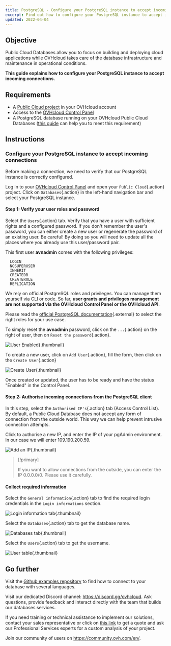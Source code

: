 ```yaml
---
title: PostgreSQL - Configure your PostgreSQL instance to accept incoming connections
excerpt: Find out how to configure your PostgreSQL instance to accept incoming connections
updated: 2022-04-04
---
```


## Objective

Public Cloud Databases allow you to focus on building and deploying cloud applications while OVHcloud takes care of the database infrastructure and maintenance in operational conditions.

**This guide explains how to configure your PostgreSQL instance to accept incoming connections.**

## Requirements

- A [Public Cloud project](https://www.ovhcloud.com/en/public-cloud/) in your OVHcloud account
- Access to the [OVHcloud Control Panel](https://ca.ovh.com/auth/?action=gotomanager&from=https://www.ovh.com/world/&ovhSubsidiary=we)
- A PostgreSQL database running on your OVHcloud Public Cloud Databases ([this guide](databases_01_order_control_panel1.) can help you to meet this requirement)

## Instructions

### Configure your PostgreSQL instance to accept incoming connections

Before making a connection, we need to verify that our PostgreSQL instance is correctly configured.

Log in to your [OVHcloud Control Panel](https://ca.ovh.com/auth/?action=gotomanager&from=https://www.ovh.com/world/&ovhSubsidiary=we) and open your `Public Cloud`{.action} project. Click on `Databases`{.action} in the left-hand navigation bar and select your PostgreSQL instance.

#### Step 1: Verify your user roles and password

Select the `Users`{.action} tab. Verify that you have a user with sufficient rights and a configured password. If you don't remember the user's password, you can either create a new user or regenerate the password of an existing user. Be careful! By doing so you will need to update all the places where you already use this user/password pair.

This first user **avnadmin** comes with the following privileges:

```console
  LOGIN
  NOSUPERUSER
  INHERIT
  CREATEDB
  CREATEROLE
  REPLICATION
```

We rely on official PostgreSQL roles and privileges. You can manage them yourself via CLI or code.
So far, **user grants and privileges management are not supported via the OVHcloud Control Panel or the OVHcloud API**.

Please read the [official PostgreSQL documentation](https://www.postgresql.org/docs/current/database-roles.html){.external} to select the right roles for your use case.

To simply reset the **avnadmin** password, click on the `...`{.action} on the right of user, then on `Reset the password`{.action}.

![User Enabled](postgresql_07_prepare_for_incoming_connections-20220408122659546.png){.thumbnail}

To create a new user, click on `Add User`{.action}, fill the form, then click on the `Create User`{.action}

![Create User](postgresql_07_prepare_for_incoming_connections-20220408132905528.png){.thumbnail}

Once created or updated, the user has to be ready and have the status "Enabled" in the Control Panel.

#### Step 2: Authorise incoming connections from the PostgreSQL client

In this step, select the `Authorised IP's`{.action} tab (Access Control List).
By default, a Public Cloud Database does not accept any form of connection from the outside world.
This way we can help prevent intrusive connection attempts.

Click to authorise a new IP, and enter the IP of your pgAdmin environment. In our case we will enter 109.190.200.59.

![Add an IP](postgresql_07_prepare_for_incoming_connections_images_ip_authorize.png){.thumbnail}

> [!primary]
>
> If you want to allow connections from the outside, you can enter the IP 0.0.0.0/0. Please use it carefully.
>

#### Collect required information

Select the `General information`{.action} tab to find the required login credentials in the `Login informations` section.

![Login information tab](postgresql_07_prepare_for_incoming_connections-20220408134445538.png){.thumbnail}

Select the `Databases`{.action} tab to get the database name.

![Databases tab](postgresql_07_prepare_for_incoming_connections-20220408134547314.png){.thumbnail}

Select the `Users`{.action} tab to get the username.

![User table](postgresql_07_prepare_for_incoming_connections-20220408134639441.png){.thumbnail}

## Go further

Visit the [Github examples repository](https://github.com/ovh/public-cloud-databases-examples/tree/main/databases/postgresql) to find how to connect to your database with several languages.

Visit our dedicated Discord channel: <https://discord.gg/ovhcloud>. Ask questions, provide feedback and interact directly with the team that builds our databases services.

If you need training or technical assistance to implement our solutions, contact your sales representative or click on [this link](https://www.ovhcloud.com/en/professional-services/) to get a quote and ask our Professional Services experts for a custom analysis of your project.

Join our community of users on <https://community.ovh.com/en/>.
